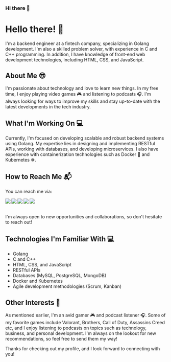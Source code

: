 ### Hi there 👋

<!--
**fahimimam/fahimimam** is a ✨ _special_ ✨ repository because its `README.md` (this file) appears on your GitHub profile.

Here are some ideas to get you started:

- 🔭 I’m currently working on ...
- 🌱 I’m currently learning ...
- 👯 I’m looking to collaborate on ...
- 🤔 I’m looking for help with ...
- 💬 Ask me about ...
- 📫 How to reach me: ...
- 😄 Pronouns: ...
- ⚡ Fun fact: ...
-->
<!-- Hey there, I'm Fahim! 👋

👨‍💻 I’m currently working as a backend developer with a passion for developing elegant and efficient solutions to complex problems. I specialize in GoLang and have experience working in a Fintech company. In addition to GoLang, I have experience with web development technologies such as JavaScript, HTML, CSS, Express.js and Node.js.

🌱 I'm currently learning more about microservices and distributed systems to broaden my skill set and take on more challenging projects.

👯 I’m looking to collaborate on open-source projects related to finance, or projects that aim to solve challenging real-world problems using technology.

💬 Ask me about my experience working in the Fintech industry, or any programming-related questions! I'm always happy to help and share knowledge.

📫 How to reach me:

[![LinkedIn](https://img.shields.io/badge/-Fahim_Imam-blue?style=flat-square&logo=Linkedin&logoColor=white&link=https://www.linkedin.com/in/kazi-fahim-imam-0027081a1/)](https://www.linkedin.com/in/kazi-fahim-imam-0027081a1/)

![Email](https://img.shields.io/badge/-fahimimam026%40gmail.com-red?style=flat-square&logo=gmail&logoColor=white&link=mailto:fahimimam026@gmail.com)

[![Facebook](https://img.shields.io/badge/-Fahim_Imam-blue?style=flat-square&logo=facebook&logoColor=white&link=https://www.facebook.com/fahim.imam.75)](https://www.facebook.com/fahim.imam.75)



😄 Pronouns: he/him

⚡ Fun fact: I am also an avid gamer, like to read books, and enjoy exploring new places and experiences in my free time.
-->

# Hello there! 👋

I'm a backend engineer at a fintech company, specializing in Golang development. I'm also a skilled problem solver, with experience in C and C++ programming. In addition, I have knowledge of front-end web development technologies, including HTML, CSS, and JavaScript.

## About Me 😎

I'm passionate about technology and love to learn new things. In my free time, I enjoy playing video games 🎮 and listening to podcasts 🎧. I'm always looking for ways to improve my skills and stay up-to-date with the latest developments in the tech industry.

## What I'm Working On 💻

Currently, I'm focused on developing scalable and robust backend systems using Golang. My expertise lies in designing and implementing RESTful APIs, working with databases, and developing microservices. I also have experience with containerization technologies such as Docker 🐳 and Kubernetes ☸️.

## How to Reach Me 📬

You can reach me via:

<a href="mailto:fahimimam026@example.com"><img align="left" src="https://img.shields.io/badge/Email-D14836?style=for-the-badge&logo=gmail&logoColor=white"></a>

<a href="https://www.linkedin.com/in/kazi-fahim-imam-0027081a1"><img align="left" src="https://img.shields.io/badge/LinkedIn-0077B5?style=for-the-badge&logo=linkedin&logoColor=white"></a>

<a href="https://github.com/fahimimam"><img align="left" src="https://img.shields.io/badge/GitHub-100000?style=for-the-badge&logo=github&logoColor=white"></a>

<a href="https://www.facebook.com/fahim.imam.756"><img align="left" src="https://img.shields.io/badge/Facebook-1877F2?style=for-the-badge&logo=facebook&logoColor=white"></a>

<a href="https://discord.gg/1070996399803613224"><img align="left" src="https://img.shields.io/badge/Discord-7289DA?style=for-the-badge&logo=discord&logoColor=white"></a>


<br/><br/>

I'm always open to new opportunities and collaborations, so don't hesitate to reach out!

## Technologies I'm Familiar With 💻

* Golang
* C and C++
* HTML, CSS, and JavaScript
* RESTful APIs
* Databases (MySQL, PostgreSQL, MongoDB)
* Docker and Kubernetes
* Agile development methodologies (Scrum, Kanban)

## Other Interests 🌟

As mentioned earlier, I'm an avid gamer 🎮 and podcast listener 🎧. Some of my favorite games include Valorant, Brothers, Call of Duty, Assassins Creed etc, and I enjoy listening to podcasts on topics such as technology, business, and personal development. I'm always on the lookout for new recommendations, so feel free to send them my way!

Thanks for checking out my profile, and I look forward to connecting with you!


